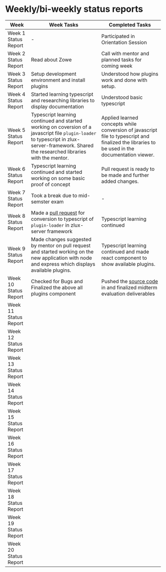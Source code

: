 # Weekly/bi-weekly status reports

| Week | Week Tasks | Completed Tasks |
|---|---|---|
| Week 1 Status Report | - | Participated in Orientation Session|
| Week 2 Status Report | Read about Zowe | Call with mentor and planned tasks for coming week |
| Week 3 Status Report | Setup development environment and install plugins | Understood how plugins work and done with setup. |
| Week 4 Status Report | Started learning typescript and researching libraries to display documentation | Understood basic typescript |
| Week 5 Status Report | Typescript learning continued and started working on coversion of a javascript file `plugin-loader` to typescript in zlux-server-framework. Shared the researched libraries with the mentor. | Applied learned concepts while conversion of javascript file to typescript and finalized the libraries to be used in the documentation viewer. |
| Week 6 Status Report | Typescript learning continued and started working on some basic proof of concept | Pull request is ready to be made and further added changes. |
| Week 7 Status Report | Took a break due to mid-semster exam | - |
| Week 8 Status Report | Made a [pull request](https://github.com/zowe/zlux-server-framework/pull/228) for conversion to typescript of `plugin-loader` in zlux-server framework | Typescript learning continued |
| Week 9 Status Report | Made changes suggested by mentor on pull request and started working on the new application with node and express which displays available plugins. | Typescript learning continued and made react component to show available plugins. |
| Week 10 Status Report | Checked for Bugs and Finalized the above all plugins component | Pushed the [source code](../src/) in and finalized midterm evaluation deliverables |
| Week 11 Status Report | | |
| Week 12 Status Report | | |
| Week 13 Status Report | | |
| Week 14 Status Report | | |
| Week 15 Status Report | | |
| Week 16 Status Report | | |
| Week 17 Status Report | | |
| Week 18 Status Report | | |
| Week 19 Status Report | | |
| Week 20 Status Report | | |
